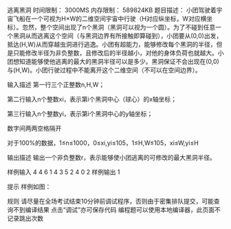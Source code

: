 逃离黑洞
时间限制： 3000MS
内存限制： 589824KB
题目描述：
小团驾驶着宇宙飞船在一个可视为H×W的二维空间宇宙中行驶（H对应纵坐标，W对应横坐标）。忽然，整个空间出现了n个黑洞（黑洞可以视为一个圆）。为了不碰到任意一个黑洞从而逃离这个空间（与黑洞边界有所接触即算碰到），小团要从(0,0)出发，抵达(H,W)从而穿越虫洞进行逃逸。小团有超能力，能够修改每个黑洞的半径，但是只能修改半径为非负整数，且修改后的半径越小，对他的身体负荷也就越大。小团想知道能够使他逃离的最大的黑洞半径可以是多少。黑洞保证不会出现在(0,0)与(H,W)。小团行驶过程中不能离开这个二维空间（不可以在空间边界）。



输入描述
第一行三个正整数n,H,W；

第二行输入n个整数xi，表示第i个黑洞中心（球心）的x轴坐标；

第三行输入n个整数yi，表示第i个黑洞中心的y轴坐标；

数字间两两空格隔开

对于100%的数据，1≤n≤1000，0≤xi,yi≤105，1≤H,W≤105，xi≤W,yi≤H

输出描述
输出一个非负整数r，表示能够使小团逃离的可修改的最大黑洞半径。


样例输入
4 4 6
1 4 3 5
2 4 0 2
样例输出
1

提示
样例如图：



规则
请尽量在全场考试结束10分钟前调试程序，否则由于密集排队提交，可能查询不到编译结果
点击“调试”亦可保存代码
编程题可以使用本地编译器，此页面不记录跳出次数